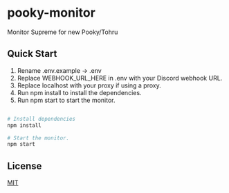# pooky-monitor

Monitor Supreme for new Pooky/Tohru

## Quick Start

1. Rename .env.example → .env
2. Replace WEBHOOK_URL_HERE in .env with your Discord webhook URL.
3. Replace localhost with your proxy if using a proxy.
4. Run npm install to install the dependencies.
5. Run npm start to start the monitor.

```bash

# Install dependencies
npm install

# Start the monitor.
npm start
```

## License

[MIT](LICENSE)
